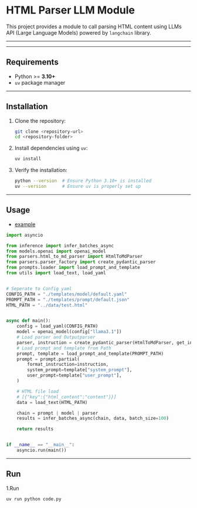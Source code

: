# HTML Parser LLM Module

This project provides a module to call parsing HTML content using LLMs API (Large Language Models) powered by `langchain` library.

---

---

## Requirements

- Python >= **3.10+**
- `uv` package manager

---

## Installation

1. Clone the repository:
   ```bash
   git clone <repository-url>
   cd <repository-folder>
   ```

2. Install dependencies using `uv`:
   ```bash
   uv install
   ```

3. Verify the installation:
   ```bash
   python --version  # Ensure Python 3.10+ is installed
   uv --version      # Ensure uv is properly set up
   ```

---

## Usage
- [example](https://github.com/yeoV/langchain-parser/blob/main/langchain_parser/pipeline.py)
``` python
import asyncio

from inference import infer_batches_async
from models.openai import openai_model
from parsers.html_to_md_parser import HtmlToMdParser
from parsers.parser_factory import create_pydantic_parser
from prompts.loader import load_prompt_and_template
from utils import load_text, load_yaml


# Seperate to Config yaml
CONFIG_PATH = "./templates/model/default.yaml"
PROMPT_PATH = "./templates/prompt/default.json"
HTML_PATH = "../data/test.html"


async def main():
    config = load_yaml(CONFIG_PATH)
    model = openai_model(config["llama3.1"])
    # Load parser and Outputparser
    parser, instruction = create_pydantic_parser(HtmlToMdParser, get_instruction=True)
    # Load prompt and template from Path
    prompt, template = load_prompt_and_template(PROMPT_PATH)
    prompt = prompt.partial(
        format_instruction=instruction,
        system_prompt=template["system_prompt"],
        user_prompt=template["user_prompt"],
    )

    # HTML file load
    # [{"key":{"html_content":"content"}}]
    data = load_text(HTML_PATH)

    chain = prompt | model | parser
    results = infer_batches_async(chain, data, batch_size=100)

    return results


if __name__ == "__main__":
    asyncio.run(main())
```

---

## Run

1.Run
```bash
uv run python code.py
```
